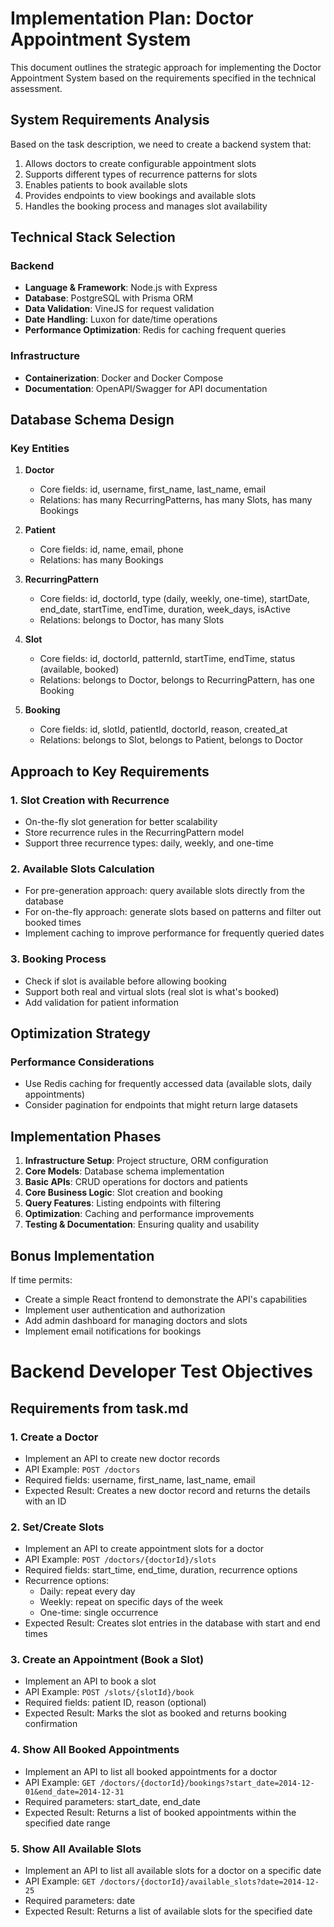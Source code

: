 # Implementation Plan: Doctor Appointment System

This document outlines the strategic approach for implementing the Doctor Appointment System based on the requirements specified in the technical assessment.

## System Requirements Analysis

Based on the task description, we need to create a backend system that:

1. Allows doctors to create configurable appointment slots
2. Supports different types of recurrence patterns for slots
3. Enables patients to book available slots
4. Provides endpoints to view bookings and available slots
5. Handles the booking process and manages slot availability

## Technical Stack Selection

### Backend

- **Language & Framework**: Node.js with Express
- **Database**: PostgreSQL with Prisma ORM
- **Data Validation**: VineJS for request validation
- **Date Handling**: Luxon for date/time operations
- **Performance Optimization**: Redis for caching frequent queries

### Infrastructure

- **Containerization**: Docker and Docker Compose
- **Documentation**: OpenAPI/Swagger for API documentation

## Database Schema Design

### Key Entities

1. **Doctor**

   - Core fields: id, username, first_name, last_name, email
   - Relations: has many RecurringPatterns, has many Slots, has many Bookings

2. **Patient**

   - Core fields: id, name, email, phone
   - Relations: has many Bookings

3. **RecurringPattern**

   - Core fields: id, doctorId, type (daily, weekly, one-time), startDate, end_date, startTime, endTime, duration, week_days, isActive
   - Relations: belongs to Doctor, has many Slots

4. **Slot**

   - Core fields: id, doctorId, patternId, startTime, endTime, status (available, booked)
   - Relations: belongs to Doctor, belongs to RecurringPattern, has one Booking

5. **Booking**
   - Core fields: id, slotId, patientId, doctorId, reason, created_at
   - Relations: belongs to Slot, belongs to Patient, belongs to Doctor

## Approach to Key Requirements

### 1. Slot Creation with Recurrence

- On-the-fly slot generation for better scalability
- Store recurrence rules in the RecurringPattern model
- Support three recurrence types: daily, weekly, and one-time

### 2. Available Slots Calculation

- For pre-generation approach: query available slots directly from the database
- For on-the-fly approach: generate slots based on patterns and filter out booked times
- Implement caching to improve performance for frequently queried dates

### 3. Booking Process

- Check if slot is available before allowing booking
- Support both real and virtual slots (real slot is what's booked)
- Add validation for patient information

## Optimization Strategy

### Performance Considerations

- Use Redis caching for frequently accessed data (available slots, daily appointments)
- Consider pagination for endpoints that might return large datasets

## Implementation Phases

1. **Infrastructure Setup**: Project structure, ORM configuration
2. **Core Models**: Database schema implementation
3. **Basic APIs**: CRUD operations for doctors and patients
4. **Core Business Logic**: Slot creation and booking
5. **Query Features**: Listing endpoints with filtering
6. **Optimization**: Caching and performance improvements
7. **Testing & Documentation**: Ensuring quality and usability

## Bonus Implementation

If time permits:

- Create a simple React frontend to demonstrate the API's capabilities
- Implement user authentication and authorization
- Add admin dashboard for managing doctors and slots
- Implement email notifications for bookings

# Backend Developer Test Objectives

## Requirements from task.md

### 1. Create a Doctor

- Implement an API to create new doctor records
- API Example: `POST /doctors`
- Required fields: username, first_name, last_name, email
- Expected Result: Creates a new doctor record and returns the details with an ID

### 2. Set/Create Slots

- Implement an API to create appointment slots for a doctor
- API Example: `POST /doctors/{doctorId}/slots`
- Required fields: start_time, end_time, duration, recurrence options
- Recurrence options:
  - Daily: repeat every day
  - Weekly: repeat on specific days of the week
  - One-time: single occurrence
- Expected Result: Creates slot entries in the database with start and end times

### 3. Create an Appointment (Book a Slot)

- Implement an API to book a slot
- API Example: `POST /slots/{slotId}/book`
- Required fields: patient ID, reason (optional)
- Expected Result: Marks the slot as booked and returns booking confirmation

### 4. Show All Booked Appointments

- Implement an API to list all booked appointments for a doctor
- API Example: `GET /doctors/{doctorId}/bookings?start_date=2014-12-01&end_date=2014-12-31`
- Required parameters: start_date, end_date
- Expected Result: Returns a list of booked appointments within the specified date range

### 5. Show All Available Slots

- Implement an API to list all available slots for a doctor on a specific date
- API Example: `GET /doctors/{doctorId}/available_slots?date=2014-12-25`
- Required parameters: date
- Expected Result: Returns a list of available slots for the specified date
